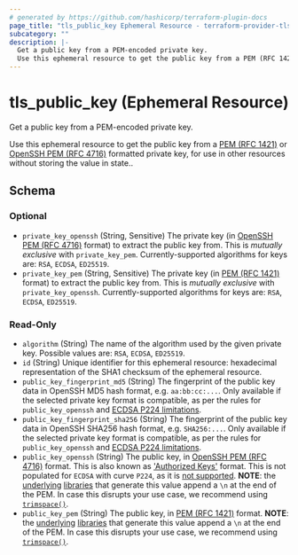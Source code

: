```yaml
---
# generated by https://github.com/hashicorp/terraform-plugin-docs
page_title: "tls_public_key Ephemeral Resource - terraform-provider-tls"
subcategory: ""
description: |-
  Get a public key from a PEM-encoded private key.
  Use this ephemeral resource to get the public key from a PEM (RFC 1421) https://datatracker.ietf.org/doc/html/rfc1421 or OpenSSH PEM (RFC 4716) https://datatracker.ietf.org/doc/html/rfc4716 formatted private key, for use in other resources without storing the value in state..
---
```


# tls_public_key (Ephemeral Resource)

Get a public key from a PEM-encoded private key.

Use this ephemeral resource to get the public key from a [PEM (RFC 1421)](https://datatracker.ietf.org/doc/html/rfc1421) or [OpenSSH PEM (RFC 4716)](https://datatracker.ietf.org/doc/html/rfc4716) formatted private key, for use in other resources without storing the value in state..



<!-- schema generated by tfplugindocs -->
## Schema

### Optional

- `private_key_openssh` (String, Sensitive) The private key (in  [OpenSSH PEM (RFC 4716)](https://datatracker.ietf.org/doc/html/rfc4716) format) to extract the public key from. This is _mutually exclusive_ with `private_key_pem`. Currently-supported algorithms for keys are: `RSA`, `ECDSA`, `ED25519`.
- `private_key_pem` (String, Sensitive) The private key (in [PEM (RFC 1421)](https://datatracker.ietf.org/doc/html/rfc1421) format) to extract the public key from. This is _mutually exclusive_ with `private_key_openssh`. Currently-supported algorithms for keys are: `RSA`, `ECDSA`, `ED25519`.

### Read-Only

- `algorithm` (String) The name of the algorithm used by the given private key. Possible values are: `RSA`, `ECDSA`, `ED25519`.
- `id` (String) Unique identifier for this ephemeral resource: hexadecimal representation of the SHA1 checksum of the ephemeral resource.
- `public_key_fingerprint_md5` (String) The fingerprint of the public key data in OpenSSH MD5 hash format, e.g. `aa:bb:cc:...`. Only available if the selected private key format is compatible, as per the rules for `public_key_openssh` and [ECDSA P224 limitations](../../docs#limitations).
- `public_key_fingerprint_sha256` (String) The fingerprint of the public key data in OpenSSH SHA256 hash format, e.g. `SHA256:...`. Only available if the selected private key format is compatible, as per the rules for `public_key_openssh` and [ECDSA P224 limitations](../../docs#limitations).
- `public_key_openssh` (String) The public key, in  [OpenSSH PEM (RFC 4716)](https://datatracker.ietf.org/doc/html/rfc4716) format. This is also known as ['Authorized Keys'](https://www.ssh.com/academy/ssh/authorized_keys/openssh#format-of-the-authorized-keys-file) format. This is not populated for `ECDSA` with curve `P224`, as it is [not supported](../../docs#limitations). **NOTE**: the [underlying](https://pkg.go.dev/encoding/pem#Encode) [libraries](https://pkg.go.dev/golang.org/x/crypto/ssh#MarshalAuthorizedKey) that generate this value append a `\n` at the end of the PEM. In case this disrupts your use case, we recommend using [`trimspace()`](https://www.terraform.io/language/functions/trimspace).
- `public_key_pem` (String) The public key, in [PEM (RFC 1421)](https://datatracker.ietf.org/doc/html/rfc1421) format. **NOTE**: the [underlying](https://pkg.go.dev/encoding/pem#Encode) [libraries](https://pkg.go.dev/golang.org/x/crypto/ssh#MarshalAuthorizedKey) that generate this value append a `\n` at the end of the PEM. In case this disrupts your use case, we recommend using [`trimspace()`](https://www.terraform.io/language/functions/trimspace).
